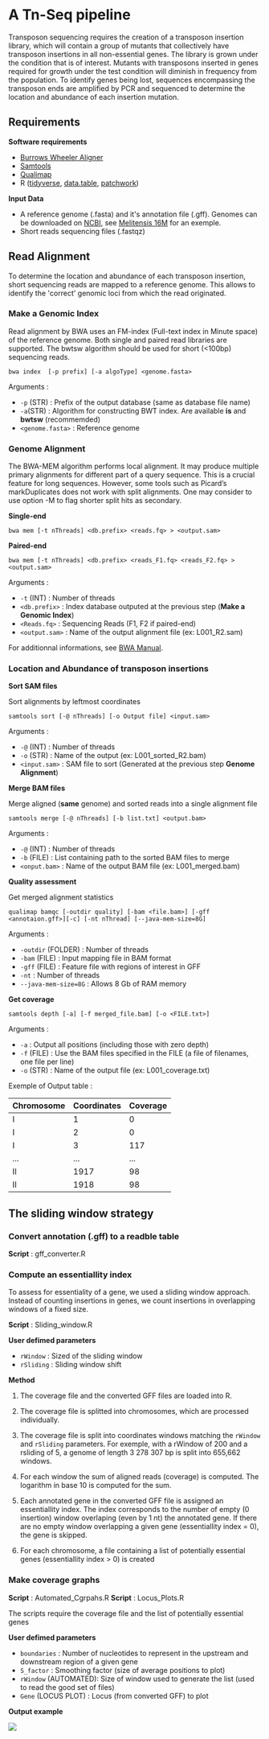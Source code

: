 # A Tn-Seq pipeline

Transposon sequencing requires the creation of a transposon insertion library, which will contain a group of mutants that collectively have transposon insertions in all non-essential genes. The library is grown under the condition that is of interest. Mutants with transposons inserted in genes required for growth under the test condition will diminish in frequency from the population. To identify genes being lost, sequences encompassing the transposon ends are amplified by PCR and sequenced to determine the location and abundance of each insertion mutation.

## Requirements

**Software requirements**

- [Burrows Wheeler Aligner][bwa]
- [Samtools][samtools]
- [Qualimap][quali]
- R ([tidyverse][tidy], [data.table][d.table], [patchwork][patch])

[bwa]: https://sourceforge.net/projects/bio-bwa/files/
[samtools]: http://www.htslib.org/
[tidy]: https://www.tidyverse.org/
[d.table]: https://github.com/Rdatatable/data.table
[patch]: https://github.com/thomasp85/patchwork
[quali]: http://qualimap.bioinfo.cipf.es/

**Input Data**

- A reference genome (.fasta) and it's annotation file (.gff). Genomes can be downloaded on [NCBI][ncbi], see [Melitensis 16M][Melitensis_16M] for an exemple.
- Short reads sequencing files (.fastqz)

[ncbi]: https://www.ncbi.nlm.nih.gov/genome/
[Melitensis_16M]: https://www.ncbi.nlm.nih.gov/genome/?term=melitensis%2016M&utm_source=gquery&utm_medium=search


## Read Alignment

To determine the location and abundance of each transposon insertion, short sequencing reads are mapped to a reference genome. This allows to identify the 'correct' genomic loci from which the read originated. 

### Make a Genomic Index

Read alignment by BWA uses an FM-index (Full-text index in Minute space) of the reference genome. Both single and paired read libraries are supported. The bwtsw algorithm should be used for short (<100bp) sequencing reads. 

```
bwa index  [-p prefix] [-a algoType] <genome.fasta>
```

Arguments : 

- `-p` (STR) : Prefix of the output database (same as database file name)
- `-a`(STR) : Algorithm for constructing BWT index. Are available **is** and **bwtsw** (recommemded)
- `<genome.fasta>` : Reference genome 

### Genome Alignment

The BWA-MEM algorithm performs local alignment. It may produce multiple primary alignments for different part of a query sequence. This is a crucial feature for long sequences. However, some tools such as Picard’s markDuplicates does not work with split alignments. One may consider to use option -M to flag shorter split hits as secondary.

**Single-end**

```
bwa mem [-t nThreads] <db.prefix> <reads.fq> > <output.sam>
```

**Paired-end**

```
bwa mem [-t nThreads] <db.prefix> <reads_F1.fq> <reads_F2.fq> > <output.sam>
```

Arguments : 

- `-t` (INT) : Number of threads
- `<db.prefix>` : Index database outputed at the previous step (**Make a Genomic Index**) 
- `<Reads.fq>` : Sequencing Reads (F1, F2 if paired-end)
- `<output.sam>` : Name of the output alignment file (ex: L001_R2.sam) 

For additionnal informations, see [BWA Manual][bwa_manual].

[bwa_manual]: http://bio-bwa.sourceforge.net/bwa.shtml

### Location and Abundance of transposon insertions 

**Sort SAM files**

Sort alignments by leftmost coordinates 

```
samtools sort [-@ nThreads] [-o Output file] <input.sam>
```

Arguments : 

- `-@` (INT) : Number of threads
- `-o` (STR) : Name of the output (ex: L001_sorted_R2.bam)
- `<input.sam>` : SAM file to sort (Generated at the previous step **Genome Alignment**)


**Merge BAM files**

Merge aligned (**same** genome) and sorted reads into a single alignment file

```
samtools merge [-@ nThreads] [-b list.txt] <output.bam>
```

Arguments : 

- `-@` (INT) : Number of threads
- `-b` (FILE) : List containing path to the sorted BAM files to merge
- `<onput.bam>` : Name of the output BAM file (ex: L001_merged.bam)


**Quality assessment**

Get merged alignment statistics

```
qualimap bamqc [-outdir quality] [-bam <file.bam>] [-gff <annotaion.gff>][-c] [-nt nThread] [--java-mem-size=8G]
```

Arguments : 

- `-outdir` (FOLDER) : Number of threads
- `-bam` (FILE) : Input mapping file in BAM format
- `-gff` (FILE) : Feature file with regions of interest in GFF
- `-nt` : Number of threads
- `--java-mem-size=8G` : Allows 8 Gb of RAM memory 


**Get coverage**

```
samtools depth [-a] [-f merged_file.bam] [-o <FILE.txt>]
```

Arguments : 
- `-a` : Output all positions (including those with zero depth)
- `-f` (FILE) : Use the BAM files specified in the FILE (a file of filenames, one file per line)
- `-o` (STR) : Name of the output file (ex: L001_coverage.txt)

Exemple of Output table : 

Chromosome      | Coordinates                        | Coverage
---            | ---                            | ---
I          | 1                     |  0
I          | 2                    |  0
I          | 3                    |  117
...          | ...                   |  ...
II          | 1917                    |  98
II          | 1918                    |  98

## The sliding window strategy

### Convert annotation (.gff) to a readble table

**Script** : gff_converter.R


### Compute an essentiallity index

To assess for essentiality of a gene, we used a sliding window approach. Instead of counting insertions in genes, we count insertions in overlapping windows of a fixed size.

**Script** : Sliding_window.R

**User defimed parameters**  

- `rWindow` : Sized of the sliding window
- `rSliding` : Sliding window shift

**Method** 

1) The coverage file and the converted GFF files are loaded into R.  

2) The coverage file is splitted into chromosomes, which are processed individually.

3) The coverage file is split into coordinates windows matching the `rWindow` and `rSliding` parameters. For exemple, with a rWindow of 200 and a rsliding of 5, a genome of length 3 278 307 bp is split into 655,662 windows. 

4) For each window the sum of aligned reads (coverage) is computed. The logarithm in base 10 is computed for the sum.

5) Each annotated gene in the converted GFF file is assigned an essentiallity index. The index corresponds to the number of empty (0 insertion) window overlaping (even by 1 nt) the annotated gene. If there are no empty window overlapping a given gene (essentiallity index = 0), the gene is skipped.

6) For each chromosome, a file containing a list of potentially essential genes (essentiallity index > 0) is created

### Make coverage graphs

**Script** : Automated_Cgrpahs.R
**Script** : Locus_Plots.R

The scripts require the coverage file and the list of potentially essential genes

**User defimed parameters**  

- `boundaries` : Number of nucleotides to represent in the upstream and downstream region of a given gene
- `S_factor` : Smoothing factor (size of average positions to plot) 
- `rWindow` (AUTOMATED): Size of window used to generate the list (used to read the good set of files)
- `Gene` (LOCUS PLOT) : Locus (from converted GFF) to plot 

**Output example** 

![](https://user-images.githubusercontent.com/43237088/73352315-2237e100-4291-11ea-9353-d1c435a9c44b.png)
